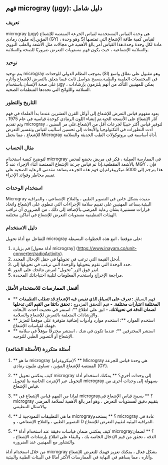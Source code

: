 ## فهم microgray (μgy): دليل شامل

### تعريف
microgray (μgy) هي وحدة القياس المستخدمة لقياس الجرعة الممتصة للإشعاع المؤين.إنه مليون رمادي (GY) ، وهو وحدة SI لقياس كمية طاقة الإشعاع التي تمتصها مادة لكل وحدة وحدة.هذا القياس أمر بالغ الأهمية في مجالات مثل الأشعة والطب النووي والسلامة الإشعاعية ، حيث يكون فهم مستويات التعرض ضروريًا للصحة والسلامة.

### توحيد
يتم توحيد microgray بموجب النظام الدولي للوحدات (SI) وهو مقبول على نطاق واسع في المجتمعات العلمية والطبية.يسمح بتواصل ثابت فيما يتعلق بالتعرض للإشعاع وآثاره على صحة الإنسان.باستخدام μgy ، يمكن للمهنيين التأكد من أنهم يلتزمون بإرشادات السلامة واللوائح التي تحددها المنظمات الصحية.

### التاريخ والتطور
يعود مفهوم قياس التعرض للإشعاع إلى أوائل القرن العشرين عندما بدأ العلماء في فهم آثار الإشعاع على الأنسجة الحية.تم إنشاء اللون الرمادي كوحدة قياسية في عام 1975 ، وتم تقديم microgray لتوفير قياس أكثر حبيبًا لجرعات أقل من الإشعاع.على مر السنين ، أدت التطورات في التكنولوجيا والأبحاث إلى تحسين أساليب لقياس وتفسير التعرض للإشعاع ، مما يجعل Microgray أداة أساسية في بروتوكولات الطب الحديثة والسلامة.

### مثال الحساب
لتوضيح كيفية استخدام microgray في الممارسة العملية ، فكر في مريض يخضع لفحص بالأشعة المقطعية.إذا تم قياس جرعة الإشعاع الممتصة أثناء الإجراء عند 5 MGY ، فإن هذا يترجم إلى 5000 ميكروغرام.إن فهم هذه الجرعة يساعد مقدمي الرعاية الصحية على تقييم مخاطر وفوائد الإجراء.

### استخدام الوحدات
Microgray مفيدة بشكل خاص في التصوير الطبي ، والعلاج الإشعاعي ، والمراقبة البيئية.يساعد المهنيين على تقييم سلامة الإجراءات التي تنطوي على الإشعاع واتخاذ قرارات مستنيرة بشأن رعاية المرضى.بالإضافة إلى ذلك ، من الضروري أن تراقب الهيئات التنظيمية مستويات التعرض للإشعاع في أماكن مختلفة.

### دليل الاستخدام
للتفاعل مع أداة تحويل microgray على موقعنا ، اتبع هذه الخطوات البسيطة:
1. قم بزيارة [أداة محول microgray] (https://www.inayam.co/unit-converter/radioActivity).
2. أدخل القيمة التي ترغب في تحويلها في حقل الإدخال المحدد.
3. حدد الوحدة التي تقوم بتحويلها والوحدة التي ترغب في تحويلها إلى.
4. انقر فوق الزر "تحويل" لعرض نتائجك على الفور.
5. مراجعة الإخراج واستخدم المعلومات لتلبية احتياجاتك المحددة.

### أفضل الممارسات للاستخدام الأمثل
- ** فهم السياق **: تعرف على السياق الذي تقيس فيه الإشعاع.قد تتطلب التطبيقات المختلفة اعتبارات مختلفة.
-** قيم التحقق المزدوج **: تحقق دائمًا من القيم التي تدخلها لضمان الدقة في تحويلاتك.
-** ابق على اطلاع **: استمر في تحديث أحدث الأبحاث والإرشادات المتعلقة بالتعرض للإشعاع والسلامة.
- ** استخدم الموارد **: استخدم موارد وأدوات إضافية متوفرة على موقعنا لتعزيز فهمك لقياسات الإشعاع.
- ** استشر المحترفين **: عندما تكون في شك ، استشر محترفًا مؤهلاً في سلامة الإشعاع أو التصوير الطبي للتوجيه.

### أسئلة متكررة (الأسئلة الشائعة)

1. ** ما هو microgray (ميكروغرام)؟ **
Microgray هي وحدة قياس للجرعة الممتصة للإشعاع المؤين ، تساوي مليون رمادي (GY).

2. ** كيف يمكنني تحويل microgray إلى وحدات أخرى؟ **
يمكنك استخدام أداة التحويل عبر الإنترنت الخاصة بنا لتحويل microgray بسهولة إلى وحدات أخرى من قياس الإشعاع.

3. ** لماذا من المهم قياس الإشعاع في microgray؟ **
يسمح قياس الإشعاع في microgray بتقييم دقيق لمستويات التعرض ، وهو أمر بالغ الأهمية لسلامة المرضى والامتثال التنظيمي.

4. ** ما هي التطبيقات النموذجية لـ microgray؟ **
يستخدم microgray عادة في التصوير الطبي ، والعلاج الإشعاعي ، و D المراقبة البيئية لتقييم التعرض للإشعاع.

5. ** كيف يمكنني ضمان قياسات دقيقة عند استخدام أداة microgray؟ **
لضمان الدقة ، تحقق من قيم الإدخال الخاصة بك ، والبقاء على اطلاع بإرشادات الإشعاع ، والتشاور مع المهنيين عند الضرورة.

من خلال استخدام أداة microgray بشكل فعال ، يمكنك تعزيز فهمك للتعرض للإشعاع وآثاره ، مما يساهم في النهاية في الممارسات الأكثر أمانًا في البيئات الطبية والبيئية.